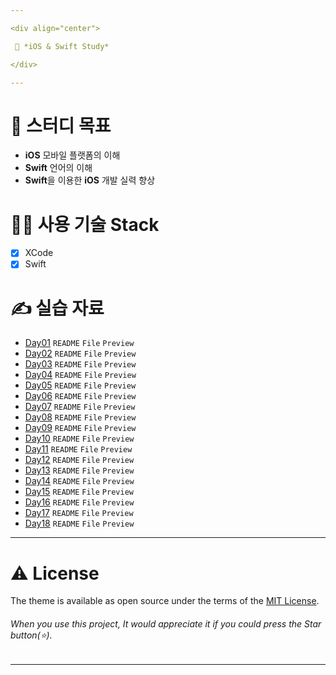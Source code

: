 ```yaml
---

<div align="center">

 💜 *iOS & Swift Study*

</div>

---
```


# 🧐 스터디 목표
- **iOS** 모바일 플랫폼의 이해  
- **Swift** 언어의 이해  
- **Swift**을 이용한 **iOS** 개발 실력 향상  

# 👨‍💻 사용 기술 Stack
- [x] XCode  
- [x] Swift  

# ✍️ 실습 자료
- [Day01](https://github.com/DCherish/iOS_N_Swift/tree/main/Day01)  `README` `File` `Preview`  
- [Day02](https://github.com/DCherish/iOS_N_Swift/tree/main/Day02)  `README` `File` `Preview`  
- [Day03](https://github.com/DCherish/iOS_N_Swift/tree/main/Day03)  `README` `File` `Preview`  
- [Day04](https://github.com/DCherish/iOS_N_Swift/tree/main/Day04)  `README` `File` `Preview`  
- [Day05](https://github.com/DCherish/iOS_N_Swift/tree/main/Day05)  `README` `File` `Preview`  
- [Day06](https://github.com/DCherish/iOS_N_Swift/tree/main/Day06)  `README` `File` `Preview`  
- [Day07](https://github.com/DCherish/iOS_N_Swift/tree/main/Day07)  `README` `File` `Preview`  
- [Day08](https://github.com/DCherish/iOS_N_Swift/tree/main/Day08)  `README` `File` `Preview`  
- [Day09](https://github.com/DCherish/iOS_N_Swift/tree/main/Day09)  `README` `File` `Preview`  
- [Day10](https://github.com/DCherish/iOS_N_Swift/tree/main/Day10)  `README` `File` `Preview`  
- [Day11](https://github.com/DCherish/iOS_N_Swift/tree/main/Day11)  `README` `File` `Preview`  
- [Day12](https://github.com/DCherish/iOS_N_Swift/tree/main/Day12)  `README` `File` `Preview`  
- [Day13](https://github.com/DCherish/iOS_N_Swift/tree/main/Day13)  `README` `File` `Preview`  
- [Day14](https://github.com/DCherish/iOS_N_Swift/tree/main/Day14)  `README` `File` `Preview`  
- [Day15](https://github.com/DCherish/iOS_N_Swift/tree/main/Day15)  `README` `File` `Preview`  
- [Day16](https://github.com/DCherish/iOS_N_Swift/tree/main/Day16)  `README` `File` `Preview`  
- [Day17](https://github.com/DCherish/iOS_N_Swift/tree/main/Day17)  `README` `File` `Preview`  
- [Day18](https://github.com/DCherish/iOS_N_Swift/tree/main/Day18)  `README` `File` `Preview`  

---

# ⚠️ License
The theme is available as open source under the terms of the [MIT License](https://github.com/DCherish/iOS_N_Swift/blob/main/LICENSE).  
###### *When you use this project, It would appreciate it if you could press the Star button*(⭐).

---